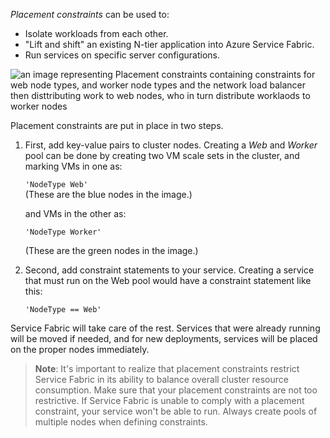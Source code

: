 

*Placement constraints* can be used to:
- Isolate workloads from each other.
- "Lift and shift" an existing N-tier application into Azure Service Fabric.
- Run services on specific server configurations.

![an image representing Placement constraints containing constraints for web node types, and worker node types and the network load balancer then disttributing work to web nodes, who in turn distribute worklaods to worker nodes](../Linked_Image_Files\3.2.3_cluster-layout-different-workloads.png)

Placement constraints are put in place in two steps.

1. First, add key-value pairs to cluster nodes. Creating a *Web* and *Worker* pool can be done by creating two VM scale sets in the cluster, and marking VMs in one as:

    ```'NodeType Web'```  
    (These are the blue nodes in the image.)

    and VMs in the other as: 

    ```'NodeType Worker'``` 

    (These are the green nodes in the image.)

2. Second, add constraint statements to your service. Creating a service that must run on the Web pool would have a constraint statement like this:

    ```'NodeType == Web'```

Service Fabric will take care of the rest. Services that were already running will be moved if needed, and for new deployments, services will be placed on the proper nodes immediately.

> **Note**: It's important to realize that placement constraints restrict Service Fabric in its ability to balance overall cluster resource consumption. Make sure that your placement constraints are not too restrictive. If Service Fabric is unable to comply with a placement constraint, your service won't be able to run. Always create pools of multiple nodes when defining constraints. 

